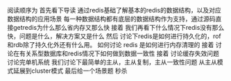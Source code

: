 阅读顺序为
首先看下导读
通过redis基础了解基本的redis的数据结构，以及对应数据结构的应用场景
每一种数据结构都有底层的数据结构作为支持，通过源码直接getredis为什么那么省内存又那么快
接着 我们再看下什么情况下redis没有那么快，问题是什么，解决方案又是什么
然后 讨论下redis是如何进行持久化的，rof和rdb除了持久化外还有什么用。
如何讨论 redis 是如何进行内存清理的
接着 讨论在有关系型数据库和redis情况下如何做到数据一致性
接着 讨论缓存失效问题
    讨论完单机系统
我们讨论下最简单的主从，主从复制，主从一致性问题
从主从模式延展到cluster模式
最后给一个场景题
秒杀